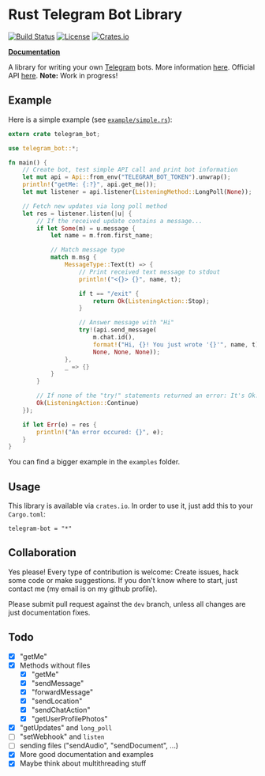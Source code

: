 Rust Telegram Bot Library
=========================
[![Build Status](https://img.shields.io/travis/LukasKalbertodt/telegram-bot.svg)](https://travis-ci.org/LukasKalbertodt/telegram-bot)
[![License](https://img.shields.io/github/license/LukasKalbertodt/telegram-bot.svg)]()
[![Crates.io](https://img.shields.io/crates/v/telegram-bot.svg)](https://crates.io/crates/telegram-bot)

[**Documentation**](https://lukaskalbertodt.github.io/telegram-bot/telegram_bot/)

A library for writing your own [Telegram](https://telegram.org/) bots. More information [here](https://core.telegram.org/bots). Official API [here](https://core.telegram.org/bots/api). **Note:** Work in progress!

## Example
Here is a simple example (see [`example/simple.rs`](https://github.com/LukasKalbertodt/telegram-bot/blob/master/examples/simple.rs)):

``` rust
extern crate telegram_bot;

use telegram_bot::*;

fn main() {
    // Create bot, test simple API call and print bot information
    let mut api = Api::from_env("TELEGRAM_BOT_TOKEN").unwrap();
    println!("getMe: {:?}", api.get_me());
    let mut listener = api.listener(ListeningMethod::LongPoll(None));

    // Fetch new updates via long poll method
    let res = listener.listen(|u| {
        // If the received update contains a message...
        if let Some(m) = u.message {
            let name = m.from.first_name;

            // Match message type
            match m.msg {
                MessageType::Text(t) => {
                    // Print received text message to stdout
                    println!("<{}> {}", name, t);

                    if t == "/exit" {
                        return Ok(ListeningAction::Stop);
                    }

                    // Answer message with "Hi"
                    try!(api.send_message(
                        m.chat.id(),
                        format!("Hi, {}! You just wrote '{}'", name, t),
                        None, None, None));
                },
                _ => {}
            }
        }

        // If none of the "try!" statements returned an error: It's Ok!
        Ok(ListeningAction::Continue)
    });

    if let Err(e) = res {
        println!("An error occured: {}", e);
    }
}
```
You can find a bigger example in the `examples` folder.

## Usage
This library is available via `crates.io`. In order to use it, just add this to your `Cargo.toml`:

```
telegram-bot = "*"
```

## Collaboration
Yes please! Every type of contribution is welcome: Create issues, hack some code or make suggestions. If you don't know where to start, just contact me (my email is on my github profile).

Please submit pull request against the `dev` branch, unless all changes are just documentation fixes.

## Todo

- [x] "getMe"
- [x] Methods without files
  - [x] "getMe"
  - [x] "sendMessage"
  - [x] "forwardMessage"
  - [x] "sendLocation"
  - [x] "sendChatAction"
  - [x] "getUserProfilePhotos"
- [x] "getUpdates" and `long_poll`
- [ ] "setWebhook" and `listen`
- [ ] sending files ("sendAudio", "sendDocument", ...)
- [x] More good documentation and examples
- [x] Maybe think about multithreading stuff
